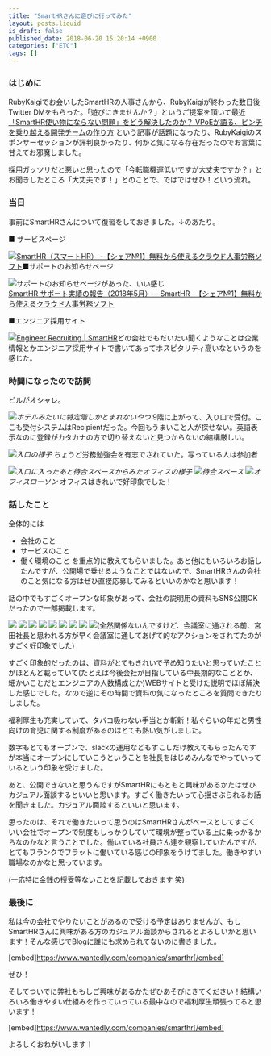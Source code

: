 ```yaml
---
title: "SmartHRさんに遊びに行ってみた"
layout: posts.liquid
is_draft: false
published_date: 2018-06-20 15:20:14 +0900
categories: ["ETC"]
tags: []
---
```


### はじめに
RubyKaigiでお会いしたSmartHRの人事さんから、RubyKaigiが終わった数日後 Twitter DMをもらった。「遊びにきませんか？」というご提案を頂いて最近 [「SmartHR使い物にならない問題」をどう解決したのか？ VPoEが語る、ピンチを乗り越える開発チームの作り方](https://logmi.jp/293169) という記事が話題になったり、RubyKaigiのスポンサーセッションが評判良かったり、何かと気になる存在だったのでお言葉に甘えてお邪魔しました。

採用ガッツリだと悪いと思ったので「今転職機運低いですが大丈夫ですか？」とお聞きしたところ「大丈夫です！」とのことで、ではではぜひ！という流れ。

### 当日
事前にSmartHRさんについて復習をしておきました。↓のあたり。

■ サービスページ

 ![](/public/images/2019/01/f9c2a-1vj6uReGkFVG15k5aXMjxvA.png)[SmartHR（スマートHR） -【シェア№1】無料から使えるクラウド人事労務ソフト](https://smarthr.jp/)■サポートのお知らせページ

 ![](/public/images/2019/01/6bf1b-1uPON3DaimKtas-qzBceG4Q.png)サポートのお知らせページがあった、いい感じ  
[SmartHR サポート実績の報告（2018年5月） — SmartHR -【シェア№1】無料から使えるクラウド人事労務ソフト](https://smarthr.jp/support/12244)

■エンジニア採用サイト

 ![](/public/images/2019/01/8f681-1Z7jUinQXjYb0LIr-GDxyBw.png)[Engineer Recruiting | SmartHR](https://smarthr.co.jp/recruit/hello-world)どの会社でもだいたい聞くようなことは企業情報とかエンジニア採用サイトで書いてあってホスピタリティ高いなというのを感じた。

### 時間になったので訪問
ビルがオシャレ。

 ![](/public/images/2019/01/e0535-163UD1j6LdTcMkBii4u1A1A.jpeg)_ホテルみたいに特定階しかとまれないやつ_
9階に上がって、入り口で受付。ここも受付システムはRecipientだった。今回もうまいこと人が探せない。英語表示なのに登録がカタカナの方で切り替えないと見つからないの結構厳しい。

 ![](/public/images/2019/01/793e5-1r6-Ao6DXVKIkp6T53kkoTw.jpeg)_入口の様子_
ちょうど労務勉強会を有志でされていた。写っている人は参加者

 ![](/public/images/2019/01/48a6f-1RFKC8VqUvGJNOvCY83VRQw.jpeg)_入口に入ったあと待合スペースからみたオフィスの様子_
 ![](/public/images/2019/01/16911-1CQg_hTkzv9YKNHdBxMdKLA.jpeg)_待合スペース_
 ![](/public/images/2019/01/7ac6c-11FvML8lS3qGe3iZgyGM-VA.jpeg)_オフィスローソン_
オフィスはきれいで好印象でした！

### 話したこと
全体的には

- 会社のこと
- サービスのこと
- 働く環境のこと
を重点的に教えてもらいました。あと他にもいろいろお話したんですが、公開場で乗せるようなことではないので、SmartHRさんの会社のこと気になる方はぜひ直接応募してみるといいのかなと思います！

話の中でもすごくオープンな印象があって、会社の説明用の資料もSNS公開OKだったので一部掲載します。

 ![](/public/images/2019/01/45011-1L1ZfDO7INw_RsLbA5-Z3FA.jpeg) ![](/public/images/2019/01/e0153-1H4qmbPp7hpTC1G1KYNEJCA.jpeg) ![](/public/images/2019/01/6457a-1w0a96ZiwxrLQvJ2xjY-Nw.jpeg) ![](/public/images/2019/01/e146f-1hLu5BbsNDLPQh6UXCRqm0g.jpeg) ![](/public/images/2019/01/3b925-1DE7ltRxvewXX0LAzMhgZwQ.jpeg) ![](/public/images/2019/01/41912-1StAk5zCrnQzO2DBJephRzw.jpeg) ![](/public/images/2019/01/62a58-1a5aEQakFgUe432-4-GcxRQ.jpeg) ![](/public/images/2019/01/c383c-1htaBgKV1Fmf9k8MC6z7dDw.jpeg) ![](/public/images/2019/01/1a076-1qH8rnGhZrCGRbmT4ePXmoQ.jpeg)(全然関係ないんですけど、会議室に通される前、宮田社長と思われる方が早く会議室に通してあげて的なアクションをされてたのがすごく好印象でした)

すごく印象的だったのは、資料がとてもきれいで予め知りたいと思っていたことがほとんど載っていて(たとえば今後会社が目指している中長期的なこととか、細かいことだとエンジニアの人数構成とか)WEBサイトと受けた説明でほぼ解決した感じでした。なので逆にその時間で資料の気になったところを質問できたりしました。

福利厚生も充実していて、タバコ吸わない手当とか斬新！私ぐらいの年だと男性向けの育児に関する制度があるのはとても熱い気がしました。

数字もとてもオープンで、slackの運用などもすこしだけ教えてもらったんですが本当にオープンにしていこうということを社長をはじめみんなでやっていっているという印象を受けました。

あと、公開できないと思うんですがSmartHRにもともと興味があるかたはぜひカジュアル面談するといいと思います。すごく働きたいって心揺さぶられるお話を聞きました。カジュアル面談するといいと思います。

思ったのは、それで働きたいって思うのはSmartHRさんがベースとしてすごくいい会社でオープンで制度もしっかりしていて環境が整っている上に乗っかるからなのかなと言うことでした。働いている社員さん達を観察していたんですが、とてもフランクでフラットに働いている感じの印象をうけてました。働きやすい職場なのかなと思っています。

(一応特に金銭の授受等ないことを記載しておきます 笑)

### 最後に
私は今の会社でやりたいことがあるので受ける予定はありませんが、もしSmartHRさんに興味がある方のカジュアル面談からされるとよろしいかと思います！そんな感じでBlogに誰にも求められてないのに書きました。

[embed]https://www.wantedly.com/companies/smarthr[/embed]

ぜひ！

そしてついでに弊社ももしご興味があるかたぜひあそびにきてください！結構いろいろ働きやすい仕組みを作っていっている最中なので福利厚生頑張ってると思います！

[embed]https://www.wantedly.com/companies/smarthr[/embed]

よろしくおねがいします！


